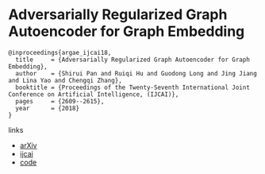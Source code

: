 #  Adversarially Regularized Graph Autoencoder for Graph Embedding

```
@inproceedings{argae_ijcai18,
  title     = {Adversarially Regularized Graph Autoencoder for Graph Embedding},
  author    = {Shirui Pan and Ruiqi Hu and Guodong Long and Jing Jiang and Lina Yao and Chengqi Zhang},
  booktitle = {Proceedings of the Twenty-Seventh International Joint Conference on Artificial Intelligence, (IJCAI)},            
  pages     = {2609--2615},
  year      = {2018}
}
```

links
- [arXiv](https://arxiv.org/abs/1802.04407)
- [ijcai](https://www.ijcai.org/proceedings/2018/0362)
- [code](https://github.com/Ruiqi-Hu/ARGA)
